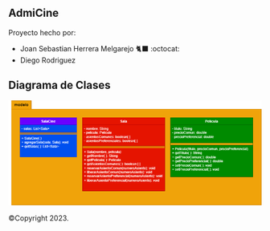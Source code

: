 ## AdmiCine

Proyecto hecho por:
- Joan Sebastian Herrera Melgarejo 🐈‍⬛ :octocat:
- Diego Rodriguez

## Diagrama de Clases

![Diagrama](Diagram.png "Diagrama de clases")

©Copyright 2023.
